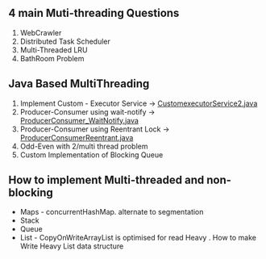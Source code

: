 
## 4 main Muti-threading Questions
1. WebCrawler
2. Distributed Task Scheduler
3. Multi-Threaded LRU
4. BathRoom Problem

## Java Based MultiThreading

1. Implement Custom - Executor Service -> [CustomexecutorService2.java](../../../dsa/src/main/java/com/java/concurrency_probs/CustomexecutorService2.java)
2. Producer-Consumer using wait-notify -> [ProducerConsumer_WaitNotify.java](..%2F..%2F..%2Fdsa%2Fsrc%2Fmain%2Fjava%2Fcom%2Fjava%2Fconcurrency_probs%2FProducerConsumer_WaitNotify.java)
3. Producer-Consumer using Reentrant Lock -> [ProducerConsumerReentrant.java](../../../dsa/src/main/java/com/java/concurrency_probs/ProducerConsumerReentrant.java)
4. Odd-Even  with 2/multi thread problem
5. Custom Implementation of Blocking Queue



## How to implement Multi-threaded and non-blocking
* Maps - concurrentHashMap. alternate to segmentation
* Stack
* Queue
* List - CopyOnWriteArrayList is optimised for read Heavy . 
How to make Write Heavy List data structure